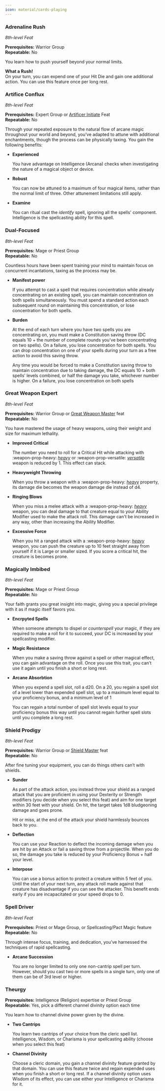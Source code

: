 ```yaml
---
icon: material/cards-playing
---
```


### Adrenaline Rush
*8th-level Feat*

**Prerequisites:** Warrior Group  
**Repeatable:** No

You learn how to push yourself beyond your normal limits.

**What a Rush!**  
On your turn, you can expend one of your Hit Die and gain one additional action. You can use this feature once per long rest.

### Artifice Conflux
*8th-level Feat*

**Prerequisites:** Expert Group or [Artificer Initiate](feat-starting.md#artificer-initiate) Feat  
**Repeatable:** No

Through your repeated exposure to the natural flow of arcane magic throughout your world and beyond, you’ve adapted to attune with additional enchantments, though the process can be physically taxing. You gain the following benefits:

- **Experienced**
    
    You have advantage on Intelligence (Arcana) checks when investigating the nature of a magical object or device.
    
- **Robust**
    
    You can now be attuned to a maximum of four magical items, rather than the normal limit of three. Other attunement limitations still apply.
    
- **Examine**
    
    You can ritual cast the *identify* spell, ignoring all the spells' component. Intelligence is the spellcasting ability for this spell.

### Dual-Focused
*8th-level Feat*

**Prerequisites:** Mage or Priest Group  
**Repeatable:** No

Countless hours have been spent training your mind to maintain focus on concurrent incantations, taxing as the process may be.

- **Manifest power**
    
    If you attempt to cast a spell that requires concentration while already concentrating on an existing spell, you can maintain concentration on both spells simultaneously. You must spend a standard action each subsequent round on maintaining this concentration, or lose concentration for both spells.
    
- **Burden**
    
    At the end of each turn where you have two spells you are concentrating on, you must make a Constitution saving throw (DC equals 10 + the number of complete rounds you’ve been concentrating on two spells). On a failure, you lose concentration for both spells. You can drop concentration on one of your spells during your turn as a free action to avoid this saving throw.
    
    Any time you would be forced to make a Constitution saving throw to maintain concentration due to taking damage, the DC equals 10 + both spells’ levels combined, or half the damage you take, whichever number is higher. On a failure, you lose concentration on both spells

### Great Weapon Expert
*8th-level Feat*

**Prerequisites:** Warrior Group or [Great Weapon Master](feat-4th-level.md#great-weapon-master) feat  
**Repeatable:** No

You have mastered the usage of heavy weapons, using their weight and size for maximum lethality.

- **Improved Critical**
    
    The number you need to roll for a Critical Hit while attacking with :weapon-prop-heavy: *[heavy]* or :weapon-prop-versatile: *[versatile]* weapon is reduced by 1. This effect can stack.
    
- **Heavyweight Throwing**
    
    When you throw a weapon with a :weapon-prop-heavy: *[heavy]* property, its damage die becomes the weapon damage die instead of d4.

- **Ringing Blows**
    
    When you miss a melee attack with a :weapon-prop-heavy: *[heavy]* weapon, you can deal damage to that creature equal to your Ability Modifier used to make the attack roll. This damage can't be increased in any way, other than increasing the Ability Modifier.

- **Excessive Force**
    
    When you hit a ranged attack with a :weapon-prop-heavy: *[heavy]* weapon, you can push the creature up to 10 feet straight away from yourself if it is Large or smaller sized. If you score a critical hit, the creature is becomes prone.

[heavy]: ../../equipment/weapon/index.md#heavy
[versatile]: ../../equipment/weapon/index.md#versatile

### Magically Imbibed
*8th-level Feat*

**Prerequisites:** Mage or Priest Group  
**Repeatable:** No

Your faith grants you great insight into magic, giving you a special privilege with it as if magic itself favors you.

- **Encrpyted Spells**
    
    When someone attempts to dispel or *counterspell* your magic, if they are required to make a roll for it to succeed, your DC is increased by your spellcasting modifier.
    
- **Magic Resistance**
    
    When you make a saving throw against a spell or other magical effect, you can gain advantage on the roll. Once you use this trait, you can’t use it again until you finish a short or long rest.
    
- **Arcane Absorbtion**
    
    When you expend a spell slot, roll a d20. On a 20, you regain a spell slot of a level lower than expended spell slot, up to a maximum level equal to your proficiency bonus, and a minimum level of 1
    
    You can regain a total number of spell slot levels equal to your proficiency bonus this way until you cannot regain further spell slots until you complete a long rest.

### Shield Prodigy
*8th-level Feat*

**Prerequisites:** Warrior Group or [Shield Master](feat-4th-level.md#shield-masterhb) feat  
**Repeatable:** No

After fine tuning your equipment, you can do things others can’t with shields.

- **Sunder**
    
    As part of the attack action, you instead throw your shield as a ranged attack that you are proficient in using your Dexterity or Strength modifiers (you decide when you select this feat) and aim for one target within 30 feet with your shield. On hit, the target takes 1d8 bludgeoning damage and goes prone.
    
    Hit or miss, at the end of the attack your shield harmlessly bounces back to you.
    
- **Deflection**
    
    You can use your Reaction to deflect the incoming damage when you are hit by an Attack or fail a saving throw from a projectile. When you do so, the damage you take is reduced by your Proficiency Bonus + half your level.
    
- **Interpose**
    
    You can use a bonus action to protect a creature within 5 feet of you. Until the start of your next turn, any attack roll made against that creature has disadvantage if you can see the attacker. This benefit ends early if you are incapacitated or your speed drops to 0.

### Spell Driver
*8th-level Feat*

**Prerequisites:** Priest or Mage Group, or Spellcasting/Pact Magic feature  
**Repeatable:** No

Through intense focus, training, and dedication, you’ve harnessed the techniques of rapid spellcasting.

- **Arcane Succession**
    
    You are no longer limited to only one non-cantrip spell per turn. However, should you cast two or more spells in a single turn, only one of them can be of 3rd level or higher.
    
### Theurgy

**Prerequisites:** Intelligence (Religion) expertise or Priest Group  
**Repeatable:** Yes, pick a different channel divinity option each time

You learn how to channel divine power given by the divine.

- **Two Cantrips**
    
    You learn two cantrips of your choice from the cleric spell list. Intelligence, Wisdom, or Charisma is your spellcasting ability (choose when you select this feat)
    
- **Channel Divinity**
    
    Choose a cleric domain, you gain a channel divinity feature granted by that domain. You can use this feature twice and regain expended uses when you finish a short or long rest. If a channel divinity option uses Wisdom of its effect, you can use either your Intelligence or Charisma for it.